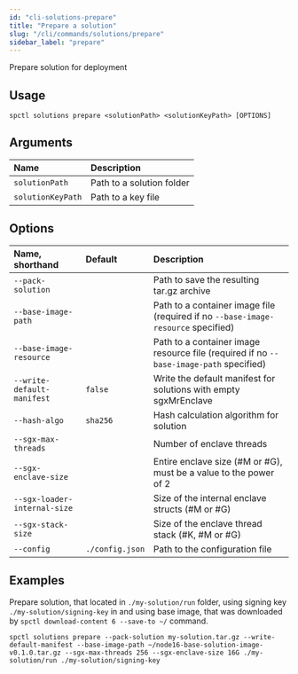 ```yaml
---
id: "cli-solutions-prepare"
title: "Prepare a solution"
slug: "/cli/commands/solutions/prepare"
sidebar_label: "prepare"
---
```


Prepare solution for deployment

## Usage

```
spctl solutions prepare <solutionPath> <solutionKeyPath> [OPTIONS]
```

## Arguments

|**Name**|**Description**|
| :- | :- |
|`solutionPath`|Path to a solution folder|
|`solutionKeyPath`|Path to a key file|

## Options

|**Name, shorthand**|**Default**|**Description**|
| :- | :- | :- |
|`--pack-solution`||Path to save the resulting tar.gz archive|
|`--base-image-path`||Path to a container image file (required if no `--base-image-resource` specified)|
|`--base-image-resource`||Path to a container image resource file (required if no `--base-image-path` specified)|
|`--write-default-manifest`|`false`|Write the default manifest for solutions with empty sgxMrEnclave|
|`--hash-algo`|`sha256`|Hash calculation algorithm for solution|
|`--sgx-max-threads`||Number of enclave threads|
|`--sgx-enclave-size`||Entire enclave size (#M or #G), must be a value to the power of 2|
|`--sgx-loader-internal-size`||Size of the internal enclave structs (#M or #G)|
|`--sgx-stack-size`||Size of the enclave thread stack (#K, #M or #G)|
|`--config`|`./config.json`|Path to the configuration file|

## Examples

Prepare solution, that located in `./my-solution/run` folder, using signing key `./my-solution/signing-key` in and using base image, that was downloaded by `spctl download-content 6 --save-to ~/` command.
```
spctl solutions prepare --pack-solution my-solution.tar.gz --write-default-manifest --base-image-path ~/node16-base-solution-image-v0.1.0.tar.gz --sgx-max-threads 256 --sgx-enclave-size 16G ./my-solution/run ./my-solution/signing-key 
```